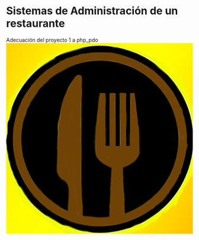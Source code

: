 <h1>Sistemas de Administración de un restaurante</h1>
Adecuación del proyecto 1 a php_pdo
<img src="Imagenes/logo_frame.png">
